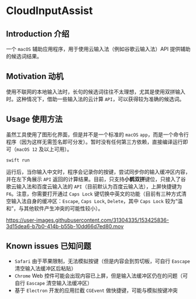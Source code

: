 # CloudInputAssist

## Introduction 介绍

一个 `macOS` 辅助应用程序，用于使用云输入法（例如谷歌云输入法）API 提供辅助的候选词结果。

## Motivation 动机

使用不联网的本地输入法时，长句的候选词往往不太理想，尤其是使用双拼输入时。这种情况下，借助一些输入法的云计算 `API`，可以获得较为准确的候选词。

## Usage 使用方法

虽然工具使用了图形化界面，但是并不是一个标准的 `macOS` `app`，而是一个命令行程序（因为这样无需签名即可分发）。暂时没有任何第三方依赖，直接编译运行即可（`macOS 12` 及以上可用）。

```
swift run
```

运行后，当你输入中文时，程序会记录你的按键，尝试同步你的输入缓冲区内容，并在左下角展示 `API` 返回的计算结果。目前，只支持**小鹤双拼**键位，只接入了谷歌云输入法和百度云输入法的 `API`（目前默认为百度云输入法），上屏快捷键为 `F6`。注意，你需要打开通过 `Caps Lock` 键切换中英文的功能（目前有三种方式清空输入法自身的缓冲区：`Escape`, `Caps Lock`, `Delete`，其中 `Caps Lock` 较为“温和”，与其他软件产生冲突的可能性较小）。

https://user-images.githubusercontent.com/31304335/153425836-3d15dea6-b7b0-414b-b55b-10dd66d7ed80.mov

## Known issues 已知问题

-  `Safari` 由于苹果限制，无法模拟按键（但是内容会到剪切板，可自行 `Eascape` 清空输入法缓冲区后粘贴）
-  `Chrome` Web 控件可能会出现内容已上屏，但是输入法缓冲区仍在的问题（可自行 `Eascape` 清空输入法缓冲区）
-  基于 `Electron` 开发的应用拦截 `CGEvent` 做快捷键，可能与模拟按键冲突
